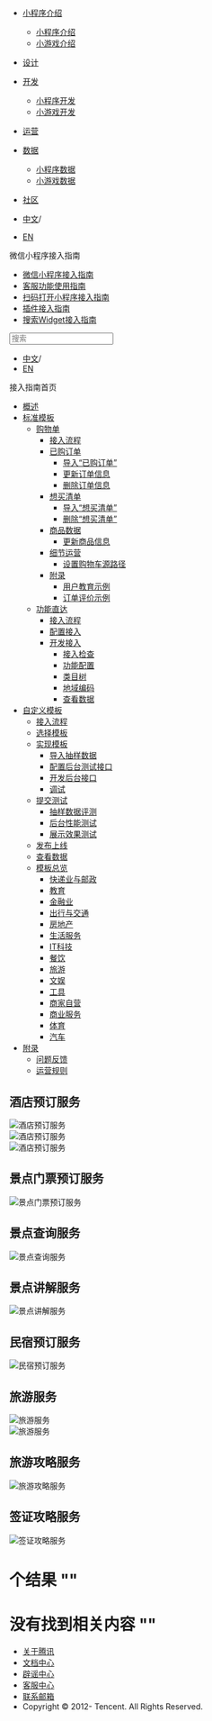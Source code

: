 <div class="book with-summary">

<div class="head">

<div class="head_box">

# [](javascript:; "_('微信公众平台 小程序')")

<div class="header_ctrls">

*   [小程序介绍](javascript:;)
    *   [小程序介绍](https://developers.weixin.qq.com/miniprogram/introduction/index.html?t=18110616)
    *   [小游戏介绍](https://developers.weixin.qq.com/minigame/introduction/index.html?t=18110616)
*   [设计](https://developers.weixin.qq.com/miniprogram/design/index.html?t=18110616)
*   [开发](javascript:;)
    *   [小程序开发](https://developers.weixin.qq.com/miniprogram/dev/index.html?t=18110616)
    *   [小游戏开发](https://developers.weixin.qq.com/minigame/dev/index.html?t=18110616)
*   [运营](https://developers.weixin.qq.com/miniprogram/product/index.html?t=18110616)
*   [数据](javascript:;)
    *   [小程序数据](https://developers.weixin.qq.com/miniprogram/analysis/index.html?t=18110616)
    *   [小游戏数据](https://developers.weixin.qq.com/minigame/analysis/index.html?t=18110616)
*   [社区](https://developers.weixin.qq.com/)

*   [中文](https://developers.weixin.qq.com/miniprogram/introduction/widget/template/dest/class9.html?t=18110616)<span class="split-line">/</span>
*   [EN](https://developers.weixin.qq.com/miniprogram/en/introduction/widget/template/dest/class9.html?t=18110616)

</div>

</div>

</div>

<div class="sub_nav_box">

<div class="sub_nav_inner">

<div class="book-summary-opr" id="js-book-summary-opr"><a class="book-summary-btn"></a></div>

<div class="top_sub_nav">

<div class="top_title_wap"><span class="icon_title icon_doc"></span>

微信小程序接入指南

</div>

*   [微信小程序接入指南](../../../)
*   [客服功能使用指南](../../../custom.html)
*   [扫码打开小程序接入指南](../../../qrcode.html)
*   [插件接入指南](../../../plugin.html)
*   [搜索Widget接入指南](../../)

</div>

<div id="book-search-input" role="search">

<form><label for="search-input" class="search-icon" id="js-search-icon"></label><input type="text" id="search-input" name="search-input" placeholder="搜索"> </form>

</div>

*   [中文](https://developers.weixin.qq.com/miniprogram/introduction/widget/template/dest/class9.html?t=18110616)<span class="split-line">/</span>
*   [EN](https://developers.weixin.qq.com/miniprogram/en/introduction/widget/template/dest/class9.html?t=18110616)

</div>

</div>

<div class="book-summary">

<div class="book-summary-home" id="js-summary-home"><a><span class="icon_home_s icon_doc"></span><span class="s_title_2">接入指南首页</span></a></div>

<nav role="navigation">

*   [概述](../../)
*   [标准模板](../../)
    *   [购物单](../../order/)
        *   [接入流程](../../order/guide/guide.html)
        *   [已购订单](../../order/quickstart/orderlist/import.html)
            *   [导入“已购订单”](../../order/quickstart/orderlist/import.html)
            *   [更新订单信息](../../order/quickstart/orderlist/update.html)
            *   [删除订单信息](../../order/quickstart/orderlist/delete.html)
        *   [想买清单](../../order/quickstart/cartlist/import.html)
            *   [导入“想买清单”](../../order/quickstart/cartlist/import.html)
            *   [删除“想买清单”](../../order/quickstart/cartlist/delete.html)
        *   [商品数据](../../order/quickstart/goods/update.html)
            *   [更新商品信息](../../order/quickstart/goods/update.html)
        *   [细节运营](../../order/quickstart/manage/shoppingcart_path.html)
            *   [设置购物车源路径](../../order/quickstart/manage/shoppingcart_path.html)
        *   [附录](../../order/quickstart/example/userteach.html)
            *   [用户教育示例](../../order/quickstart/example/userteach.html)
            *   [订单评价示例](../../order/quickstart/example/ordercomment.html)
    *   [功能直达](../../func-widget/)
        *   [接入流程](../../func-widget/guide/overview.html)
        *   [配置接入](../../func-widget/guide/)
        *   [开发接入](../../func-widget/quickstart/)
            *   [接入检查](../../func-widget/quickstart/apply.html)
            *   [功能配置](../../func-widget/quickstart/submit.html)
            *   [类目树](../../func-widget/quickstart/category.html)
            *   [地域编码](../../func-widget/quickstart/citycode.html)
            *   [查看数据](../../func-widget/quickstart/data.html)
*   [自定义模板](../../custom/)
    *   [接入流程](../../custom/guide/overview.html)
    *   [选择模板](../../custom/quickstart/apply/pick.html)
    *   [实现模板](../../custom/quickstart/implement/)
        *   [导入抽样数据](../../custom/quickstart/implement/import/)
        *   [配置后台测试接口](../../custom/quickstart/implement/testconfig.html)
        *   [开发后台接口](../../custom/quickstart/implement/server/overview.html)
        *   [调试](../../custom/quickstart/implement/debug.html)
    *   [提交测试](../../custom/quickstart/test/)
        *   [抽样数据评测](../../custom/quickstart/test/datatest.html)
        *   [后台性能测试](../../custom/quickstart/test/stresstest.html)
        *   [展示效果测试](../../custom/quickstart/test/uitest.html)
    *   [发布上线](../../custom/quickstart/release.html)
    *   [查看数据](../../custom/quickstart/dataview/)
    *   [模板总览](../category.html)
        *   [快递业与邮政](./class0.html)
        *   [教育](./class1.html)
        *   [金融业](./class3.html)
        *   [出行与交通](./class4.html)
        *   [房地产](./class5.html)
        *   [生活服务](./class6.html)
        *   [IT科技](./class7.html)
        *   [餐饮](./class8.html)
        *   [旅游](./class9.html)
        *   [文娱](./class11.html)
        *   [工具](./class12.html)
        *   [商家自营](./class14.html)
        *   [商业服务](./class15.html)
        *   [体育](./class19.html)
        *   [汽车](./class20.html)
*   [附录](../../appendix/feedback.html)
    *   [问题反馈](../../appendix/feedback.html)
    *   [运营规则](../../appendix/rule.html)

</nav>

</div>

<div class="book-body">

<div class="body-inner">

<div class="page-wrapper" tabindex="-1" role="main">

<div class="page-inner">

<div id="book-search-results">

<div class="search-noresults">

<section class="normal markdown-section">

# 酒店预订服务

![酒店预订服务](https://developers.weixin.qq.com/miniprogram/introduction/widget/template/assets/hotel-book/29/sample.png?t=18110616 "酒店预订服务")  
![酒店预订服务](https://developers.weixin.qq.com/miniprogram/introduction/widget/template/assets/hotel-book/42/sample.png?t=18110616 "酒店预订服务")  
![酒店预订服务](https://developers.weixin.qq.com/miniprogram/introduction/widget/template/assets/hotel-book/43/sample.png?t=18110616 "酒店预订服务")  

# 景点门票预订服务

![景点门票预订服务](https://developers.weixin.qq.com/miniprogram/introduction/widget/template/assets/attractions-ticket-book/41/sample.png?t=18110616 "景点门票预订服务")  

# 景点查询服务

![景点查询服务](https://developers.weixin.qq.com/miniprogram/introduction/widget/template/assets/attractions-query/53/sample.png?t=18110616 "景点查询服务")  

# 景点讲解服务

![景点讲解服务](https://developers.weixin.qq.com/miniprogram/introduction/widget/template/assets/attractions-guide/79/sample.png?t=18110616 "景点讲解服务")  

# 民宿预订服务

![民宿预订服务](https://developers.weixin.qq.com/miniprogram/introduction/widget/template/assets/BNB-order/116/sample.png?t=18110616 "民宿预订服务")  

# 旅游服务

![旅游服务](https://developers.weixin.qq.com/miniprogram/introduction/widget/template/assets/travel/30/sample.png?t=18110616 "旅游服务")  
![旅游服务](https://developers.weixin.qq.com/miniprogram/introduction/widget/template/assets/travel/31/sample.png?t=18110616 "旅游服务")  

# 旅游攻略服务

![旅游攻略服务](https://developers.weixin.qq.com/miniprogram/introduction/widget/template/assets/travel-strategy/129/sample.png?t=18110616 "旅游攻略服务")  

# 签证攻略服务

![签证攻略服务](https://developers.weixin.qq.com/miniprogram/introduction/widget/template/assets/visa-strategy/sample.png?t=18110616 "签证攻略服务")  

</section>

</div>

<div class="search-results">

<div class="has-results">

# <span class="search-results-count"></span>个结果 "<span class="search-query"></span>"

</div>

<div class="no-results">

# 没有找到相关内容 "<span class="search-query"></span>"

</div>

</div>

</div>

</div>

</div>

<div class="foot" id="footer">

*   [关于腾讯](https://www.tencent.com/)
*   [文档中心](https://developers.weixin.qq.com/miniprogram/introduction/index.html)
*   [辟谣中心](https://mp.weixin.qq.com/cgi-bin/opshowpage?action=dispelinfo)
*   [客服中心](https://kf.qq.com/product/wx_xcx.html)
*   [联系邮箱](mailto:weixinmp@qq.com)
*   Copyright © 2012-<span id="s_copyright_year"></span> Tencent. All Rights Reserved.

</div>

</div>

[](./class8.html)[](./class11.html)</div>

</div>